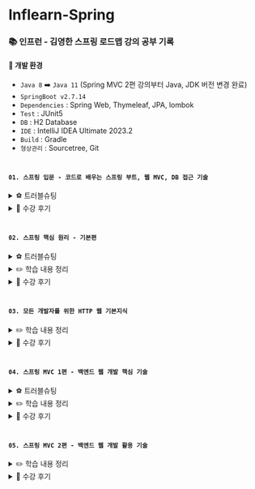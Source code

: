 # Inflearn-Spring
### 📚 인프런 - 김영한 스프링 로드맵 강의 공부 기록

#### 📌 개발 환경
* `Java 8` ➡️ `Java 11` (Spring MVC 2편 강의부터 Java, JDK 버전 변경 완료)
* `SpringBoot v2.7.14`
* `Dependencies` : Spring Web, Thymeleaf, JPA, lombok
* `Test` : JUnit5
* `DB` : H2 Database
* `IDE` : IntelliJ IDEA Ultimate 2023.2
* `Build` : Gradle
* `형상관리` : Sourcetree, Git

#

#### `01. 스프링 입문 - 코드로 배우는 스프링 부트, 웹 MVC, DB 접근 기술`

<details>
  
  <summary>⚽️ 트러블슈팅</summary>
  
  ##### `섹션 1) 프로젝트 환경 설정 : 빌드하고 실행하기`
  * **인텔리제이 IDE 내에서는 빌드가 정상적으로 진행되는데, 터미널에서 빌드가 되지 않는 문제 발생**
    
      <details>
        <summary>👉 에러 내용 확인</summary>
        <div markdown="1">    
      	
        JAVA_HOME is set to an invalid directory: /Library/Java/JavaVirtualMachines/jdk1.8.0_291.jdk/Contents/Home 
            
        Please set the JAVA HOME variable in your environment to match the 
        location of your Java installation.
    
      </details>

      * 💡 컴퓨터에 세팅되어있는 JDK 버전은 1.8.0.361 인데 왜 1.8.0.291로 되어있는걸까...
        
      <br>
      
      * 1️⃣ 첫 번째 시도 : 인텔리제이 Settings (구 preferences) > Build Tools > Gradle 에서, Gradle JVM 을 1.8 로 변경해주고,
        자바 컴파일 설정과 Project Structure 설정에서 모두 SDK가 자바 버전 1.8.0_361로 되어있는지, 자바 Language level 이 8로 되어있는지 확인해주었다. ➡️ 실패, 이 설정은 맞는 것 같은데, 근본적인 해결 방법이 아니었음.
            
      <br>
      
      * 2️⃣ 두 번째 시도 : 터미널에서 직접 JDK 경로를 수정해주었다. 1.8.0.291 -> 1.8.0.361 ➡️  실패, 경로가 안 맞긴 했다... 이것도 필요하긴 했는데 이렇게 해놓고도 콘솔 빌드 할라니까 동일한 에러가 나왔고, IDE에서는 빌드가 멀쩡하게 잘 되는 요상한 문제가 계속됨.
   
      <br>
      
      * 3️⃣ 세 번째 시도 : 인텔리제이 세팅 + 프로젝트 스트럭쳐 세팅 + JDK 경로 직접 변경 후, 1.8로 변경했던 Gradle JVM 의 경로를 수동 설졍해줌
        <img width="1030" alt="스크린샷 2023-07-29 오전 1 25 25" src="https://github.com/chujaeyeong/Inflearn-Spring/assets/123634960/cb282fe1-82ac-45a3-9e06-7bf374b1ed91">


        ➡️ 성공!
        * 경로 수동 설정 이전에 Gradle JVM을 JAVA_HOME 라고 설정 하고 터미널에서 직접 빌드 해봤는데, 잘 되긴 했음. (Gradle JVM 변경 기록: Project SDK 1.8 -> Java 1.8 -> Java Home -> add SDK 로 JVM 경로 수동설정한 Oracle OpenJDK 1.8)
        * 그러나 이렇게 바꾸니 IDE 밖에서는 jar 파일로 빌드가 잘 되는데, 멀쩡하게 잘 되던 IDE 내에서 빌드가 안 되기 시작함...(어떤 선택을 하고싶어짐)
        * 근데 그 순간! 친절한 인텔리제이가 너 JVM 다시 설정해봐 라고 하길래 음 ㅇㅋ 하고 수동설정 한 게 신의 한 수 였다... 이게되네... (이 시점에서 Gradle JVM 경로를 수동으로 설정한것임)
        * 아마 기존에 잡혀있던 Gradle JVM 경로였던 1.8 도 제대로 안 잡혀 있었던 것 같음.
          다음에 빌드 안 되면 자바 버전 + JDK 버전 터미널에서 확인 한 뒤에 인텔리제이에서 Gradle JVM 을 수동으로 경로를 잡아주는게 제일 정확할 것 같다.
        * 도움이 되었던 정보 : https://m.blog.naver.com/kaylee51/221722379602 / https://dev-emmababy.tistory.com/139
       
      <br>
      
      <br>

      <br>


  ##### `섹션 2) 회원 관리 예제 - 백엔드 개발 : 회원 리포지토리 테스트 케이스 작성`
  * **assertThat 쓰고싶은데 왜 자동완성이 안되냐고요!!!!**

      <details>
        <summary>👉 에러 내용 확인</summary>
        <img width="992" alt="스크린샷 2023-07-30 오전 1 46 19" src="https://github.com/chujaeyeong/Inflearn-Spring/assets/123634960/873511a2-c1e3-44d6-9f3d-918c040615f2">
        ➡️  Cannot resolve symbol assertThat 이러면서 에러메시지 등장... 대충 'assertThat' 이 뭔 말인지 모르겠삼 이라는 뜻
      </details>

      * 💡 Assertions.assertEquals(member, result); 이라고 쓰고 테스트 해도 되는데, 좀 더 직관적인 코드라서 assertThat을 쓰는 것 같다... 라는 나의 추측
      * 뭐 암튼 안되니까 추가해보자
      
      <br>
      
      * 1️⃣ 첫 번째 시도 : 클래스 윗단에 바로 import static org.assertj.core.api.Assertions.assertThat; 넣어주기 ➡️ 성공!
      * ‼️ 추가 : Settings -> File and Code Templete -> Code 탭에서 JUnit5 Test Class 클릭 후
        여기다가 기존에 있는 import 아래에 import static org.assertj.core.api.Assertions.*; 를 추가해주자
        <img width="1026" alt="스크린샷 2023-07-30 오전 12 45 21" src="https://github.com/chujaeyeong/Inflearn-Spring/assets/123634960/f8620f7a-4da7-4be6-83cc-b0d8617e56ba">

         ➡️  이렇게 추가해주면 바로 assertThat 을 사용할 수 있다고는 하는데, 나는 지금 테스트 코드를 작성 중에 추가한거라 바로바로 적용이 안된건지 그냥 지맘대로 적용 안 시켜주는지는 잘 모르겠다만
        귀찮다면 그냥 코드 상단에 static 하나 import 해주고 바로 사용하도록하자... 
    * 도움이 되었던 정보 : https://sinau.tistory.com/90 

           
      <br>

      <br>


  ##### `섹션 6) 스프링 DB 접근 기술 : 스프링 데이터 JPA`
  * **Autowired 불가, 하나만 선택해서 스프링 빈으로 등록하길 바란다~**
    
    <details>
      <summary>👉 에러 내용 확인</summary>
      <img width="1088" alt="스크린샷 2023-08-01 오전 2 42 59" src="https://github.com/chujaeyeong/Inflearn-Spring/assets/123634960/5e6ca76b-d99d-4caf-ba14-2b6554deb357">

      ➡️  memoryMemberRepository 와 springDataJpaRepository 가 둘 다 스프링 빈으로 등록되어있다... 하나만 등록할 수 있음! 이라는 뜻 
    </details>
  
      * 💡 SpringConfig.java 에서 memoryMemberRepository 주입한건 다 주석으로 막았는데 왜 등록되었다고 하는지 생각의 늪에 빠졌다
      
      <br>
      
      * 1️⃣ 첫 번째 시도 : MemoryMemberRepository.java 에 붙어있던 @Repository 어노테이션 제거 ➡️ 성공!
        * MemoryMemberRepository.java 코드는 H2 DB 연결하기 전에 사용하던 메모리 저장용 코드라서 스프링 빈으로 등록된 상태를 고쳐줘야했다
          (springDataJpaRepository 가 정상적으로 주입될 수 있도록)
        * 근데 SpringConfig에 MemoryMemberRepository 사용과 관련된 Bean은 다 주석으로 막아놨는데 왜 둥록되어있나 봤더니
          @Repository 어노테이션을 사용하면 SpringConfig에 Bean으로 수동 등록하지 않아도 스프링이 자동으로 스프링 빈으로 등록해버려서, @Autowired 시점에 스프링 입장에서는
          먼저 등록된 MemoryMemberRepository 말고는 등록을 받을 수가 없었던 것이다
        * 그래서 MemoryMemberRepository 에 붙어있는 @Repository 어노테이션까지 제거해야 스프링 빈을 다른걸로 등록할 수 있었다는것
        * 추가로, 이건 인텔리제이의 짜잘한 버그같은데, MemoryMemberRepository.java 코드를 수정해줬는데도 여전히 SpringConfig 코드의 @Autowired 관련 에러가 표시되길래
          뭐지? 하고 그냥 테스트 코드를 돌려봤는데 딱히 에러 없이 잘 동작했다... 인텔리제이를 종료했다가 키니까 SpringConfig 코드에 에러는 사라졌다 ㅎ... 어쨌던 햅삐엔딩!
        * 도움이 되었던 정보 : https://www.inflearn.com/questions/111653
          (로드맵상 다음 회차 강의인 "스프링 핵심 원리 - 기본편" 에서 중복된 스프링 빈이 있을 때 다양한 해결 방법을 알려주신다함... 넵!)


</details>


<details>
    
  <summary>📖 수강 후기</summary>

  <br>
  
  * 1️⃣ 위대하신 스프링부트님님님을 모십니다... 일단 스프링부트 프로젝트 생성부터 눈깔 튀어나오기시작, 프로젝트 안에 깃이그노어 파일까지 들어가있는거보고 경악을 금치 못했다
  (https://start.spring.io/ 사용) 물론 스프링에서도 어느정도 다 되지만 왜 스프링부트 스프링부트 하는지 약간 조금 이해가 되기 시작했다 
  * 2️⃣ 국비 수강하면서 배웠던거 복습해서 넘 좋았습니다 (그래... 나 완전히 까먹진 않았구나...) / AOP 기술은 이번에 배워서 나중가서도 유용하게 써먹을 수 있을 것 같다는 생각!
  * 3️⃣ 정처기 공부하면서 개발공부는 손을 놨었는데 머리 풀기 좋았당 굿, 역시 뭔가 투닥투닥 치면서 공부하는게 제일 재미있다 
  * 4️⃣ 객체지향 개념은 아직은 아 이거군 감으로는 다 아는데 뭔가 정확하게 (남한테 PT하듯 술술 설명하는 정도?) 아직도 잘 모르는 것 같아서 담번 강의 들으면서 Java의 정석도 같이 병행해서 공부하려고함
  * 5️⃣ 테스트코드 작성하는거 이번에 처음 해봤는데 이거 진짜 습관 잘 들여야 될 것 같음,,, 매번 실행해보고 어 이거 안되네 투닥투닥 고치고 그랬는데 테스트코드의 중요성을 알게됨 
  * 6️⃣ 완강 고생했다 재영아~ 시작이 반이다 👊
      
      
</details>

#

#### `02. 스프링 핵심 원리 - 기본편`

<details>
  
  <summary>⚽️ 트러블슈팅</summary>
  
  ##### `섹션 7) 의존관계 지동 주입 - 조회한 빈이 모두 필요할 때, List, Map`
  * **의존관계 자동 주입 (DI) 관련 에러 발생 (BeanNotOfRequiredTypeException)**

    <details>
      <summary>👉 에러 내용 확인</summary>
        <div markdown="1">    
  
          org.springframework.beans.factory.BeanNotOfRequiredTypeException: Bean named 'orderService' is expected to be of type 'hello.core.order.OrderServiceImpl' but was actually of type 'org.springframework.beans.factory.support.NullBean'
         
          at org.springframework.beans.factory.support.AbstractBeanFactory.adaptBeanInstance(AbstractBeanFactory.java:417)
  	      at org.springframework.beans.factory.support.AbstractBeanFactory.doGetBean(AbstractBeanFactory.java:398)
  	      at org.springframework.beans.factory.support.AbstractBeanFactory.getBean(AbstractBeanFactory.java:213)
  	      at org.springframework.context.support.AbstractApplicationContext.getBean(AbstractApplicationContext.java:1163)
  	      at hello.core.singleton.ConfigurationSingletonTest.configurationTest(ConfigurationSingletonTest.java:19)
    
    </details>

    * 강의를 잘 듣다가 이상한 곳에서 에러가 터짐 BeanNotOfRequiredTypeException 이라는 에러를 검색해보니 스프링부트가 예상하던 타입의 빈이 등록되지 않아서 터진 에러 (일단 난 처음 봄)
    * ➡️ 'orderService' 라는 이름의 빈이 예상되는 타입인 'hello.core.order.OrderServiceImpl' 으로 예상되었지만, 실제로는 'org.springframework.beans.factory.support.NullBean' 이라는 타입으로 등록되었다.
    * NullBean 이란걸 등록... 한 기억이 설마 설마 하면서 봤더니 AppConfig.java 에서 뭔가 주석으로 막았다는 기억이 스물스물 나기 시작함

      <details>
          <summary>👉 테스트를 위해 수정했던 AppConfig.java 의 orderService 빈 코드 </summary>
            
      ```java
      
        @Bean
        public OrderService orderService() {
            System.out.println("call AppConfig.orderService");
        //  return new OrderServiceImpl(memberRepository(), discountPolicy());
            return null;
        }
      
       ```
      
      </details>
      
    * 이런젠장! 당연히 return 에 null을 넣어놨으니까 이러지 궁시렁궁시렁거리면서 return null 을 다시 주석으로 막고, 위에 주석으로 막고 테스트했던 OrderServiceImpl 코드를 다시 원복시켜줬다
    * 사실 BeanNotOfRequiredTypeException 에러 말고 다른 테스트코드에서는 NullPointerException 에러가 터졌는데 (OrderServiceTest.java의 
 createOrder 테스트 부분) 이것도 OrderService 관련 코드라서, OrderService 의 의존성 주입만 똑바로 고쳐두면 해결될거라 예상함

      <details>
          <summary>👉 에러 해결을 위해 원복한 AppConfig.java 의 orderService 빈 코드 </summary>
            <div markdown="1">    
      
            @Bean
            public OrderService orderService() {
                System.out.println("call AppConfig.orderService");
                return new OrderServiceImpl(memberRepository(), discountPolicy());
                // return null;
            }
      
      </details>


    * ➡️ 성공! 
    * 이건 뭐 성공이라 할 것도 없고... 내가 빈에다가 리턴 제대로 원복 안 시켜둔 잘못이니... 에러 코드를 제대로 못 읽어서 사실 챗지피티한테 설명해달라 했다 ㅎ;;; 아래는 BeanNotOfRequiredTypeException 에러의 원인과, 이 에러가 터지면 의심해봐야 하는 경우의 수를 까먹지 않게 정리하려고 굳이굳이 트러블슈팅으로 남겨봅니다 

        - ##### ` BeanNotOfRequiredTypeException 에러의 발생 원인 `
          1) **빈 등록이 올바르게 되어있지 않은 경우** : 의존성 주입을 위해 @Autowired 또는 @Inject 등의 어노테이션을 사용하여 해당 타입의 빈을 주입받는 클래스가 있는데, 해당 빈이 스프링 컨테이너에 제대로 등록되어 있지 않은 경우에 발생할 수 있다.
          2) **빈 이름 충돌** : 스프링은 빈을 등록할 때, 기본적으로 빈의 이름을 해당 클래스의 이름(첫 글자는 소문자)으로 설정하는데, 만약 다른 곳에서 이미 같은 이름으로 빈을 등록했는데 타입이 다르다면 이러한 충돌로 인해 위와 같은 에러가 발생할 수 있다.
          3) **컴포넌트 스캔 설정 오류** : 스프링에서 @ComponentScan을 사용하여 컴포넌트를 스캔하는 설정이 올바르지 않거나 누락된 경우에도 위와 같은 에러가 발생할 수 있다.
          4) **테스트 환경 설정 오류** : 테스트 클래스에서 스프링 컨텍스트를 초기화하거나 관련된 설정을 정확하게 수행하지 않은 경우에도 이러한 문제가 발생할 수 있다.

        - ##### ` BeanNotOfRequiredTypeException 에러 해결 방법 `
          1) orderService라는 빈이 정확하게 어떻게 등록되어 있는지 확인해보자 (BeanNotOfRequiredTypeException 과 NullPointerException 에러가 터진 테스트코드는 둘 다 orderService 빈 관련 테스트코드였다)
          2) 해당 빈을 주입받는 클래스의 코드를 확인하여, 어떤 방식으로 의존성을 주입받고 있는지 확인하자
          3) 스프링 컴포넌트 스캔 설정 및 테스트 환경 설정을 확인하여 올바르게 설정되어 있는지 확인하자
          4) 다른 빈 등록과의 이름 충돌이 있는지 확인하자 


</details>

<details>
    
  <summary>✏️ 학습 내용 정리</summary>
  
  * ##### `스프링 핵심 원리와 객체 지향 설계` : 다형성 - 역할과 구현의 분리, SOLID 법칙 (OCP 원칙, DIP), DI 컨테이너
  * ##### `좋은 객체 지향 설계의 5가지 원칙(SOLID) 중 3가지 관점에 대해`
    * SPR 단일 책임 원칙 : 한 클래스는 하나의 책임만 가져야 함
    * DIP 의존관계 역전 원칙 : 추상화에 의존, 구체화에 의존하게되면 안 됨. 의존성 주입은 이 원칙을 따르는 방법 중 하나
    * OCP 원칙 : 소프트웨어 요소는 확장에는 열려 있으나, 변경에는 닫혀 있어야 한다
  * ##### `의존관계 주입, DI 컨테이너(IoC 컨테이너)`
    * 정적인 클래스 의존관계에서는 코드만 보고 의존관계를 쉽게 파악할 수 있지만, 실제 어떤 객체가 주입되어 실행되는지는 알 수 없다
    * 애플리케이션 실행 시점에서 외부에서 실제 구현 객체를 생성하고, 클라이언트에 전달해서 클라이언트와 서버의 실제 의존관계가 연결되는 것을 **의존관계 주입** 이라고 한다
    * <img width="500" alt="image" src="https://github.com/chujaeyeong/Inflearn-Spring/assets/123634960/43c34c11-c830-42cf-b465-3a2f929086e6">
    * 의존관계 주입을 사용하는 이유 : 클라이언트 코드를 변경하지 않고, 클라이언트가 호출하는 대상의 타입 인스턴스를 변경할 수 있다. (ex. 할인 정책이 바뀌면 맞는 할인 정책 인스턴스만 슥삭 바꿔주면 되는것) 의존관계 주입을 사용하면 정적인 클래스 의존관계를 변경하지 않고, 동적인 객체 인스턴스 의존관계를 쉽게 변경할 수 있다. 
    * 객체 생성과 관리, 그리고 의존관계를 연결해주는 역할을 담당하는 것을 DI 컨테이너 라고 한다 (= IoC 컨테이너, 어셈블러, 오브젝트 팩토리)

  * ##### `스프링 핵심 기능`
    * 스프링 컨테이너(ApplicationContext) , 스프링 빈 
      * 스프링 컨테이너를 만드는 방법의 종류 (xml, 어노테이션 기반의 자바 설정 클래스 -> 요즘은 xml 코드를 잘 안 봐서 어노테이션으로 하는게 보편적)
      * 자바 코드로 스프링 빈을 등록하면, 생성자를 호출하면서 의존관계 주입도 한 번에 처리된다.
      * 스프링 컨테이너에서 스프링 빈이 잘 등록 되었는지 확인하는 과정을 학습함.

    * 싱글톤
      * 스프링은 싱글톤 기반 프레임워크, 태생이 기업용 온라인 서비스 기술을 지원하기 위해 탄생해서, 여러 고객이 동시에 요청하는 상황을 생각해보면 싱글톤이 훨씬 효율적이고 메모리 낭비가 덜 하기 때문에 싱글톤 패턴을 사용해서 개발을 진행
      * 싱글톤 패턴의 정의 : 클래스의 인스턴스가 딱 1개만 생성되는 것을 보장하는 디자인 패턴, 그래서 객체 인스턴스를 2개 이상 생성하지 못하도록 막아야 한다. (public 생성자 말고 private 생성자를 사용해서 외부에서 임의로 new 키워드를 사용하지 못하도록 막는 것)
      * 근데, 싱글톤 패턴을 구현하다보면 DIP, OCP원칙을 위반할 가능성이 높기 때문에, 싱글톤 패턴의 문제점을 해결하기 위해 스프링 컨테이너를 활용하는 것이다. 스프링 컨테이너는 싱글톤 패턴을 굳이 적용하지 않아도, 객체 인스턴스를 스프링 컨테이너가 싱글톤으로 관리한다. 스프링 컨테이너가 싱글톤 컨테이너 역할을 하는데, 이렇게 싱글톤 객체를 생성하고 관리하는 기능을 싱글톤 레지스트리 라고 한다.
      * 스프링 컨테이너를 사용해서 DIP, OCP, 테스트, private 생성자로부터 자유롭게 싱글톤을 사용할 수 있다!
      * <img width="500" alt="image" src="https://github.com/chujaeyeong/Inflearn-Spring/assets/123634960/c6e38b96-b749-425a-89fa-cde4b8d17a1a">
      * 싱글톤 방식의 주의점 : 상태 유지(stateful) 설계 말고 무상태(stateless) 로 설계해야함. 특정 클라이언트에 의존적인 필드가 있으면 안 되고, 특정 클라이언트가 값을 변경할 수 있는 필드가 있으면 안된다. 가급적 읽기만 가능해야 하고, 필드 대신에 자바에서 공유되지 않는 지역변수, 파라미터, ThreadLocal 등을 사용해야함. (‼️ 스프링 빈의 필드에 공유 값을 설정하면 큰 장애가 발생할 수 있음)
      * @Bean 만 사용해도 스프링이 스프링 빈으로 등록해주지만, 싱글톤을 보장해주지 않기 때문에, 스프링 설정 정보는 항상 @Configuration 어노테이션을 사용하는 것이 보편적

    * 컴포넌트 스캔
      * 컴포넌트 스캔이란? : xml 이나 @Bean 을 사용해서 스프링 빈을 직접 등록하는거 말고, 설정 정보 없이도 자동으로 스프링 빈으로 등록하는 기능, 컴포넌트 스캔은 @Autowired 어노테이션을 통해 의존관계를 자동으로 주입하는 기능도 제공한다.
      * 이름도 자동으로 지정해서 등록하는데, 앞글자만 소문자로 하고 낙타표기방식 지켜서 스프링 빈으로 등록시킨다
      * 주의사항 : 자동 등록된 빈과 수동 등록된 빈이 충돌하면, 수동 등록된 빈이 우선권을 가진다. (수동 빈이 자동 빈을 오버라이딩 함, 원래 로그 한 줄 남고 따로 터지는 오류 없이 실행되지만, 이런게 꼬여서 나중에 애매한 버그로 난리나는 경우가 있어서 최근 스프링부트에서는 수동 빈과 자동 빈 충돌나면 오류가 발생되도록 기본 값을 바꾸었다)

    * 의존관계 자동 주입
      * 다양한 의존관계 주입 방법 : **생성자 주입**, 수정자 주입 (setter 주입), 필드 주입, 일반 메서드 주입
      * 보통 생성자 주입으로 의존관계 자동 주입을 한다. (@Autowired 어노테이션 활용 방법, ‼️ 생성자가 딱 하나 있으면 @Autowired 를 생략해도 의존관계가 자동으로 주입된다. 물론 스프링 빈에만 해당되는 사항)
      * 롬복 라이브러리가 제공하는 @RequiredArgsConstructor 을 활용하면, final이 붙은 필드를 모아서 생성자를 자동으로 만들어 준다. (코드를 안 적어도 실제 호출이 가능함)
      * 보통은 편리한 자동 기능을 기본으로 사용하지만, 기술 지원 객체는 수동 등록해서 코드만 보고 어떤 의존관계 주입인지 확인할 수 있도록 하는게 좋다. 다형성을 적극 활용하는 비즈니스 로직은 수동 등록을 고민해보자

    * 빈 생명주기 콜백
      * 객체의 초기화와 종료 작업이 필요한 이유 : 데이터베이스 커넥션 풀이나, 네트워크 소켓처럼 애플리케이션 시작 시점에 필요한 연결을 미리 해두고, 애플리케이션 종료 시점에 연결을 모두 종료하는 작업을 진행하려면 객체 초기화 & 종료 작업이 필요함. 스프링 빈의 생명주기 (라이프사이클) 을 알면 스프링이 제공하는 다양한 생명주기 콜백을 사용할 수 있다.
      * 스프링 빈의 이벤트 라이프사이클 : 스프링 컨테이너 생성 ➡️ 스프링 빈 생성 ➡️ 의존관계 주입 ➡️ 초기화 콜백 ➡️ 사용 ➡️ 소멸전 콜백 ➡️ 스프링 종료
      * 스프링이 지원하는 빈 생명주기 콜백 : 인터페이스(InitializingBean, DisposableBean) / 설정 정보에 초기화 메서드, 종료 메서드 지정 / @PostConstruct, @PreDestroy 애노테이션 지원 (최신 스프링에서 가장 권장하는 방법, but 외부 라이브러리에는 적용하지 못함, 외부 라이브러리 초기화 및 종료가 필요하면 @Bean의 initMethod, destoryMethod를 사용하는걸 권장함)

    * 빈 스코프
      * 빈 스코프란? : 스프링 빈은 기본적으로 싱글톤 스코프로 생성되는데, 이거 덕분에 우리는 스프링 빈이 스프링 컨테이너의 시작과 함께 생성되어서 스프링 컨테이너가 종료될 때까지 유지되는 것이다. 스코프는 번역 그대로 "빈이 존재할 수 있는 범위" 를 뜻한다.
      * 스프링이 지원하는 다양한 스코프 : 싱글톤, 프로토타입, 웹 관련 스코프 (request, session, application)
      * 프로토타입 빈의 특징 : 스프링 컨테이너는 프로토타입 빈을 생성, 의존관계 주입, 초기화 까지만 관리하고, 이후 과정은 관리하지 않는다. 그래서 프로토타팁 빈은 @PreDestory 같은 종료 메서드를 호출하지 않는다.
      * 대부분 싱글톤 빈으로 문제 해결을 할 수 있어서, 프로토타입 빈을 직접 사용하는 일은 매우 드물다
      * 웹 스코프 : 웹 스코프는 웹 환경에서만 동작하고, 프로토타입과는 다르게 스프링이 해당 스코프의 종료 시점까지 관리한다. 따라서 종료 메서드가 호출된다
      * <img width="500" alt="image" src="https://github.com/chujaeyeong/Inflearn-Spring/assets/123634960/b8bcfbe0-dfa5-4ff8-ab85-64d7c5d52cea">
      
      * Provider (ObjectProvider) 를 활용하면 ObjectProvider.getObject() 를 호출하는 시점까지 request scope 빈의 생성을 지연시킬 수 있다. Controller와 Service 에서 각각 ObjectProvider.getObject() 을 호출해도 같은 HTTP 요청이면 같은 스프링 빈이 반환됨.
      * 프록시 방식을 사용하면, Provider 방식을 활용하는 것 보다 코드를 더 간결하게 구성할 수 있다.
      * <img width="500" alt="image" src="https://github.com/chujaeyeong/Inflearn-Spring/assets/123634960/2c7a4adf-b50c-4305-90e9-f48bd6aea125">
      * CGLIB라는 라이브러리로 내 클래스를 상속 받은 가짜 프록시 객체를 만들어서 주입한다. 가짜 프록시 객체는 요청이 오면, 그때 내부에서 진짜 빈을 요청하는 위임 로직이 들어있다. 가짜 프록시 객체는 원본 클래스를 상속 받아서 만들어졌기 때문에, 이 객체를 사용하는 클라이언트 입장에서는 사실 원본인지 아닌지도 모르게 동일하게 사용할 수 있다. (다형성)
      * 프록시의 장점 : 프록시 객체 적분에 클라이언트는 마치 싱글톤 빈을 사용하듯이 편리하게 request scope를 사용할 수 있다. 진짜 객체 조회를 꼭 필요한 시점까지 지연처리하는것이 가능하다. 또한, 꼭 웹 스코프가 아니어도 프록시는 사용할 수 있다.
      * 프록시 사용의 주의점 : 프록시는 마치 싱글톤을 사용하는 것 같지만, 다르게 동작하기 때문에 결국 사용에 주의가 필요함. 무분별한 프록시 스코프 사용은 유지보수에 어려움을 줄 수 있다. 


</details>

<details>
    
  <summary>📖 수강 후기</summary>
  
  * 객체 지향 설계를 기본으로, 스프링의 원리와 스프링이 제공하는 핵심 기능을 학습할 수 있었다.
  * 싱글톤 컨테이너나 의존성 주입같이 어렴풋이 알고 있던 핵심 원리는 완전하게 익혔고, 빈 생명주기나 콜백, 스코프에 대해서는 이번에 처음 배웠는데, 이런 실무에서 자주 사용하는 기능까지 깊이 있는 학습하여 스프링의 전체 이해도를 높일 수 있었다. 😎 
      
      
</details>

#

#### `03. 모든 개발자를 위한 HTTP 웹 기본지식`

<details>
  
  <summary>✏️ 학습 내용 정리</summary>

  * ##### `1) 인터넷 네트워크`
    * 클라이언트와 서버는 각 IP 주소를 가진다. IP는 인터넷 프로토콜 역할을 함. (지정한 IP 주소에 패킷 이라는 통신 단위로 데이터 전달)
    * 클라이언트는 서버에세 전송하고자 하는 데이터를 출발지 IP, 목적지 IP 등의 정보로 구성된 IP 패킷으로 한 번 감싸서 서버로 전달하는 형식
    * IP 프로토콜의 한계 : 비연결성, 비신뢰성, 프로그램 구분
    
    <br>
    
    * TCP, UDP는 인터넷 프로토콜 스택의 4계층에서 전송계층 을 담당
    * <img width="500" alt="image" src="https://github.com/chujaeyeong/Inflearn-Spring/assets/123634960/11b5ab02-2f82-48bb-bf14-ee71d5fdd623">
    * 서버에 전송하고자 하는 데이터와 IP 패킷 사이에 TCP 세그먼트를 추가해서 전달 (출발지 PORT, 목적지 PORT, 전송 제어, 순서, 검증 정보 등)
    * TCP(전송 제어 프로토콜, Transmission Control Protocol) 특징 : 연결 지향 (TCP 3 way handshake, 가상연결), 데이터 전달 보증, 순서 보장, 신뢰할 수 있는 프로토콜 ➡️ 현재는 대부분 TCP를 사용
    * UDP(사용자 데이터그램 프로토콜, User Datagram Protocol) 특징 : 하얀 도화지에 비유(기능이 거의 없다는 뜻), 연결 지향 X, 데이터 전달 보증 X, 순서 보장 X, 데이터 전달 및 순서가 보장되지 않지만, 단순하고 빠름 ➡️ IP와 거의 같고, PORT, 체크섬 정도만 추가, 애플리케이션에서 추가 작업이 필요함.
    
    <br>
    
    * PORT의 종류 (0 ~ 65535 : 할당 가능 / 0 ~ 1023 : 잘 알려진 포트, 사용하지 않는 것이 좋음)
      * FTP : 20, 21
      * TELNET : 23
      * HTTP : 80
      * HTTPS : 443
    
    <br>
    
    * DNS (도메인 네임 시스템, Domain Name System) : 도메인 명을 IP 주소로 변환한 전화번호부 같은 역할
  
  <br>
  
  * ##### `2) URI와 웹 브라우저 요청 흐름`
    * <img width="500" alt="image" src="https://github.com/chujaeyeong/Inflearn-Spring/assets/123634960/ac17136f-f5e0-4304-95d6-00096fb49910">
    * <img width="500" alt="image" src="https://github.com/chujaeyeong/Inflearn-Spring/assets/123634960/6415b7fc-1620-4406-8ca2-d504126f7d22">
    * URI와 URL은 같은 의미라고 보면 되고, URN은 리소스에 이름을 부여한 것 (위치는 변할 수 있지만, 이름은 변하지 않는다)
    * URL의 전체 문법 구성 : scheme://[userinfo@]host[:port][/path][?query][#fragment]
    
    <br>

    * 웹 브라우저 요청 흐름 - HTTP 메시지 전송
    * <img width="500" alt="image" src="https://github.com/chujaeyeong/Inflearn-Spring/assets/123634960/162554b4-d99a-4d9e-aa9c-7d7cc9361833">
    * 서버에 HTTP 메시지가 도착하면, 서버는 HTTP 응답 메시지를 다시 클라이언트한테 보내준다

  <br>

  * ##### `3) HTTP`
    * HTTP 메시지에 모든 것을 담아서 전송 : HTML, TEXT / image, 음성, 영상, 파일 / JSON, XML (API)
    * HTTP 메시지에는 거의 모든 형태의 데이터 전송 가능, 서버간에 데이터를 주고 받을 때도 대부분 HTTP를 사용
    * HTTP/1.1 버전이 가장 많이 사용됨, HTTP/1.1, HTTP/2 까지 TCP, HTTTP/3는 UDP
    * HTTP의 특징
      * 클라이언트 서버 구조 : Reauest Response 구조, 클라이언트는 서버에 요청을 보내고, 서버의 응답을 대기함. 서버가 요청에 대한 결과를 만들어서 클라이언트에게 응답
      * 무상태 프로토콜 (Stateless) : 서버가 클라이언트 상태를 보존하지 않는다. (장점 : 응답 서버(ex 점원)을 쉽게 바꿀 수 있어서 서버 확장성이 높고 (수평확장, 스케일아웃), 무한한 서버 증설이 가능 / 단점 : 클라이언트가 추가 데이터를 전송해야됨) <-> 상태 유지 (Stateful) : 중간에 서버가 바뀌면 상태 정보가 서버간 공유가 안되기 때문에 정보를 미리 저장해야된다. 일반적으로 브라우저 쿠키와 서버 세션 등을 사용해서 상태 유지, 상태 유지는 최소한만 사용하는것이 좋다. 
      * 비연결성(connectionless) : HTTP는 기본이 연결을 유지하지 않는 모델. 비연결성으로 서버 자원을 매우 효율적으로 사용할 수 있음. but TCP/IP 연결을 새로 맺어야하고, 그래서 3 way handshake 시간이 추가되며, 웹 브라우저로 사이트를 요청하면 HTML, 자바스크립트, css, 추가 이미지 등 수많은 자원이 함께 다운로드되는데, 이런 한계는 HTTP 지속 연결(Persistent Connections)로 문제 해결, HTTP/2와 HTTP/3에서 더 많은 최적화가 진행됨
      * HTTP 메시지
        * HTTP 메시지의 구성
        * <img width="500" alt="image" src="https://github.com/chujaeyeong/Inflearn-Spring/assets/123634960/987bb943-1e58-4d24-9b9a-42c456ec4f3f">
      * 단순함, 확장 가능

	<br>
	
  * ##### `4) HTTP 메서드의 종류` 
    * GET : 리소스 조회, 서버에 전달하고 싶은 데이터는 query(쿼리 파라미터, 쿼리 스프링)을 통해서 전달, ‼️ 메시지 바디를 사용해서 데이터를 전달할 수 있지만, 지원하지 않는 곳이 많아서 권장하지 않음. 
		* POST : 요청 데이터를 처리, 메시지 바디를 통해 서버로 요청 데이터를 전달함. 서버는 요청 데이터를 처리하고, 메시지 바디를 통해 들어온 데이터를 처리하는 모든 기능을 수행. 주로 전달된 데이터로 신규 리소스 등록, 프로세스 처리에 사용 ➡️ 다른 메서드로 처리하기 애매한 경우 (ex. JSON으로 조회 데이터를 넘겨야 하는데, GET 메서드를 사용하기 어려운 경우) POST 메서드를 사용하면 된다. 
		* PUT : 리소스를 대체, 해당 리소스가 없으면 생성 (덮어쓰기 라고 생각하면 편함) ‼️ 클라이언트가 리소스를 식별함. 클라이언트가 리소스 위치를 알고 URI를 지정하는 것이 POST 메서드와의 차이점. 
		* PATCH : 리소스 부분 변경, PUT은 이전 리소스를 아예 삭제하고 갱신한다면, PATCH는 데이터가 변경된 일부분만 갱신함. 
		* DELETE : 리소스 삭제
		* <img width="500" alt="image" src="https://github.com/chujaeyeong/Inflearn-Spring/assets/123634960/1b842a80-569e-42d7-9fa1-78110a8a562d">

	<br>

  * ##### `5) HTTP 메서드의 활용`
    * HTML Form 전송은 GET, POST 메서드만 지원해서 PUT, PATCH, DELETE 메서드의 기능이 필요하다면 GET과 POST를 적절하게 활용하는 것이 필요
		* Content-Type : multipart/form-data, 파일 업로드 같은 바이너리 데이터 전송 시 사용, 다른 종류의 여러 파일과 폼의 내용 함께 전송이 가능함
		* HTTP API 설계 예시
			* HTTP API 컬렉션 : POST 기반 등록 ex) 회원 관리 API 제공, 서버가 리소스 URI 결정
			* HTTP API 스토어 : PUT 기반 등록 ex) 정적 컨텐츠 관리, 원격 파일 관리, 클라이언트가 리소스 URI 결정
			* HTTP FORM 사용 : 웹페이지 회원 관리, 순수 HTML + HTML Form 사용 (GET, POST만 지원)
		
	<br>
 
  * ##### `6) HTTP 상태코드`
    * 상태코드 란? : 클라이언트가 보낸 요청의 처리 상태를 응답에서 알려주는 기능
		* 1xx (Informational) : 요청이 수신되어 처리 중 (거의 사용하지 않음)
		* 2xx (Successful) : 요청 정상 처리
			* 200 OK : 요청 성공
			* 201 Created : 요청이 성공해서 새로운 리소스가 생성됨
			* 202 Accepted : 요청이 접수되었으나 처리가 완료되지 않았음
			* 204 No Content : 서버가 요청을 성공적으로 수행했지만, 응답 페이로드 본문에 보낼 데이터가 없음. 
		* 3xx (Redirection) : 요청을 완료하려면 추가 행동이 필요 (3xx 응답 결과에 Location 헤더가 있으면, Location 위치로 자동 이동 ➡️ 리다이렉트)
			* **영구 리다이렉션** 301 Moved Permanently : 리다이렉트시 요청 메서드가 GET 으로 변하고, 본문이 제거될 수 있음 (MAY)
			* **영구 리다이렉션** 308 Permanent Redirect : 301과 기능은 같은데, 리다이렉트시 요청 메서드와 본문 유지 (처음 POST를 보내면, 리다이렉트도 POST 유지)
			* **일시적인 리다이렉션** 302 Found : 리다이렉트시 요청 메서드가 GET으로 변하고, 본문이 제거될 수 있음 (MAY)
			* **일시적인 리다이렉션** 307 Temporary Redirect : 302와 기능은 같은데, 리다이렉트시 요청 메서드와 본문 유지 (요청 메서드를 변경하면 안된다, MUST NOT)
			* 303 See Other : 302와 기능은 같은데, 리다이렉트시 요청 메서드가 GET으로 변경됨
			* 304 Not Modified : 캐시를 목적으로 사용, 304 응답은 응답에 메시지 바디를 포함하면 안된다 (로컬 캐시를 사용해야 하므로), 조건부 GET, HEAD 요청시 사용함. 
			* ➡️ 307, 303 사용을 권장하지만 현실적으로 이미 많은 애플리케이션 라이브러리들이 302를 기본값으로 사용함
			* ➡️ 자동 리다이렉션시 GET으로 변해도 되면 그냥 302를 사용해도 큰 문제는 없음 
		* 4xx (Client Error) : 클라이언트 오류, 잘못된 문법 등으로 서버가 요청을 수행할 수 없음 (오류의 원인이 클라이언트에 있다)
			* 400 Bad Request : 클라이언트가 잘못된 요청을 해서 서버가 요청을 처리할 수 없음, 요청 구문, 메시지 등등 오류, 클라이언트는 요청 내용을 다시 검토하고, 보내야함
			* 401 Unauthorized : 클라이언트가 해당 리소스에 대한 인증이 필요함, 401 오류 발생 시 응답에 WWW-Authenticate 헤더와 함께 인증 방법을 설명해야함
			* 403 Forbidden : 서버가 요청을 이해했지만 승인을 거부함, 주로 인증 자격 증명은 있지만, 접근 권한이 불충분한 경우에 발생
			* 404 Not Found : 요청 리소스가 서버에 없어서 찾을 수 없음, 또는 클라이언트가 권한이 부족한 리소스에 접근할 때 해당 리소스를 숨기고 싶을 때
		* 5xx (Server Error) : 서버 오류, 서버가 정상 요청을 처리하지 못함, 서버에 문제가 있기 때문에 재시도 하면 성공할 수도 있음
			* 500 Internal Server Error : 서버 문제로 오류 발생, 애매하면 500 오류
			* 503 Service Unavailable : 서버가 일시적인 과부화 또는 예정된 작업으로 잠시 요청을 처리할 수 없음. Retry-After 헤더 필드로 얼마 뒤에 복구되는지 보낼 수도 있음
     
	<br>
 
  * ##### `7) HTTP 헤더 1`
    * HTTP 헤더 란? : HTTP 전송에 필요한 모든 부가정보를 담고 있음 (ex. 메시지 바디의 내용, 메시지 바디의 크기, 압축, 인증, 요청 클라이언트, 서버 정보, 캐시 관리 정보 등등 ...)
    * HTTP 표준 헤더는 너무 많아서 쓰기 전 서치 필요, 필요시 임의의 헤더 추가 가능
    * ‼️ HTTP 표준이 1999년 RFC2616 에서 2014년 RFC723x 로 변경되서 쓰기 전에 표준이 RFC723x 맞는지 확인 필수
    * RFC723x 의 변화
    	* 엔티티(Entity) ➡️ 표현(Representation = representation Metadata + Representation Data)

    * HTTP message body의 구성
    	* <img width="500" alt="image" src="https://github.com/chujaeyeong/Inflearn-Spring/assets/123634960/b59cedb1-7f0e-4362-afa5-a3bcad131780">

    	* Content-Type : 표현 데이터의 형식, 미디어 타입, 문자 인코딩 등의 정보로 구성
     	* Content-Encoding : 표현 데이터의 압축 방식, 표현 데이터를 압축하기 위해 사용함, 데이터를 전달하는 곳에서 압축 후 인코딩 헤더 추가, 데이터를 읽는 쪽에서 인코딩 헤더의 정보로 압축 해제
      * Content-Language : 표현 데이터의 자연 언어, 표현 데이터의 자연 언어를 표현함
      * Content-Length : 표현 데이터의 길이, 바이트 단위, Transfer-Encoding(전송 코딩)을 사용하면 Content-Length를 사용하면 안 됨
      * 표현 헤더는 전송, 응답 둘 다 사용
      
    * 협상 (콘텐츠 네고시에이션) : 클라이언트가 선호하는 표현 요청
    	* Accept : 클라이언트가 선호하는 미디어 타입 전달
     	* Accept-Charset : 클라이언트가 선호하는 문자 인코딩
      * Accept-Encoding : 클라이언트가 선호하는 압축 인코딩
      * Accept-Language : 클라이언트가 선호하는 자연 언어
      * 협상 헤더는 요청시에만 사용
      * 협상 우선순위 : 0~1 중에서 클 수록 높은 우선순위 / 구체적인 것을 우선 / 구체적인 것을 기준으로 미디어 타입을 맞춤
      
    * HTTP 헤더의 전송 방식 : Transfer-Encoding / Range, Content-Range, 단순 전송, 압축 전송, 분할 전송, 범위 전송
    	* HTTP 헤더의 일반 정보
     	* From : 유저 에이전트의 이메일 정보, 일반적으로는 잘 사용하지 않고 검색 엔진 같은 곳에서 주로 사용하며, 요청에서 사용함
      * Referer : 이전 웹 페이지 주소, A -> B로 이동하는 경우 B를 요청할 때 Referer: A 를 포함해서 요청, Referer를 사용해서 유입 경로 분석 가능, 요청에서 사용함
      * User-Agent : 유저 에이전트 애플리케이션 정보, 어떤 종류의 브라우저에서 장애가 발생하는지 파악 가능, 요청에서 사용함
      * Server : 요청을 처리하는 오리진 서버의 소프트웨어 정보, 응답에서 사용함
      * Date : 메시지가 발생한 날짜와 시간, 응답에서 사용함

    * HTTP 헤더의 특별한 정보
    	* Host : 요청한 호스트 정보(도메인), 요청에서 사용함 (필수), 하나의 서버가 여러 도메인을 처리해야 할 때나 하나의 IP 주소에 여러 도메인이 적용되어 있을 때 사용
     	* Location : 페이지 리다이렉션, 웹 브라우저는 3xx 응답의 결과에 Location 헤더가 있으면, Location 위치로 자동 이동 (리다이렉트)
      * Allow : 허용 가능한 HTTP 메서드, 405 (Method Not Allowed) 에서 응답에 포함해야함, GET, HEAD, PUT
      * Retry-After : 유저 에이전트가 다음 요청을 하기까지 기다려야 하는 시간, 503 (Service Unavailable) 에서 서비스가 언제까지 불능인지 알려줄 수 있음
      
    * 인증
    	* Authorization : 클라이언트 인증 정보를 서버에 전달
     	* WWW-Authenticate : 리소스 접근시 필요한 인증 방법 정의, 401 Unauthorized 응답과 함께 사용
      
    * 쿠키
    	* Set-Cookie : 서버에서 클라이언트로 쿠키 전달(응답)
     	* Cookie : 클라이언트가 서버에서 받은 쿠키를 저장하고, HTTP 요청시 서버로 전달
      * 쿠키 사용처 : 사용자 로그인 세션 관리, 광고 정보성 트레킹 (요즘 많이 사용)
      * 쿠키 정보는 항상 서버에 전송됨, 쿠키 저장으로 네트워크 트래픽 추가 유발, 최소한의 정보만 사용 (세션 ID, 인증 토큰), 서버에 전송하지 않고, 웹 브라우저 내부에 데이터를 저장하고 싶으면 웹 스토리지 참고
      * ‼️ 보안에 민감한 데이터는 저장하면 안 됨 (주민번호, 신용카드 번호 등등)
      * 쿠키는 생명 주기를 가진다 (만료일이나 초 단위로 지정), 세션 쿠키 (만료 날짜를 생략하면 브라우저 종료시까지만 유지) or 영속 쿠키 (만료 날짜를 입력하면 해당 날짜까지 유지)
      * 쿠키의 명시 : 명시한 문서 기준 도메인 + 서브 도메인 포함
      * 쿠키의 생략 : 현재 문서 기준 도메인만 적용
      * 쿠키의 경로 : path=/home 이면 이 경로를 포함한 하위 경로 페이지만 쿠키 접근, 일반적으로 path=/ 루트로 지정함
      * 쿠키의 보안
      	* Secure : 원래 쿠키는 http, https 를 구분하지 않고 전송, 그런데 Secure를 적용하면 https인 경우에만 전송함
       	* HttpOnly : XSS 공격 방지를 위해 자바스크립트에서는 접근 불가 (document.cookie), HTTP 전송에만 사용
        * SameSite : XSRF 공격 방지를 위해 요청 도메인과 쿠키에 설정된 도메인이 같은 경우만 쿠키 전송
      
	<br>
 
  * ##### `8) HTTP 헤더 2 - 캐시와 조건부 요청`
    * 캐시가 없을 때
    	* 데이터가 변경되지 않아도 계속 네트워크를 통해서 데이터를 다운로드 받아야 함.
     	* 인터넷 네트워크는 매우 느리고 비싸기 때문에 비효율적, 브라우저 로딩 속도가 느림 ➡️ 느린 사용자 경험	

    * 캐시 적용
    	* 캐시를 적용해서 캐시 가능 시간동안 네트워크를 사용하지 않아도 됨.
     	* 비싼 네트워크 사용량을 줄일 수 있어 효율적, 브라우저 로딩 속도가 빨라짐 ➡️ 빠른 사용자 경험	

    * 캐시 시간 초과
    	* 캐시 유효 시간이 초과되면, 서버를 통해 데이터를 다시 조회하고, 캐시를 갱신함
       	* 이때, 다시 네트워크 다운로드가 발생한다.
       	* 캐시의 시간이 초과되면 서버에서 기존 데이터를 변경 or 서버에서 기존 데이터를 변경하지 않음 이렇게 2가지 상황이 발생
       	* 캐시 유효 시간이 초과해도, 서버의 데이터가 생힌되지 않으면 304 Not Modified + 헤더 메타 정보만 응답 (바디X)
       	* 클라이언트는 서버가 보낸 응답 헤더 정보로 캐시의 메타정보를 갱신하고, 클라이언트는 캐시에 저장되어 있는 데이터를 재활용함.
       	* ➡️ 결과적으로 네트워크 다운로드가 발생하지만, 용량이 적은 헤더 정보만 다운로드 하기 때문에 매우 실용적인 해결책

    * 검증 헤더와 조건부 요청
    	* 검증 헤더 란? : 캐시 데이터와 서버 데이터가 같은지 검증하는 데이터, Last-Modified, ETag
     	* 조건부 요청 헤더
      	* 검증 헤더로 조건에 따른 분기
      	* If-Modified-Since : Last-Modified 사용 / 단점 : 1초 미만 단위로 캐시 조정이 불가능, 날짜 기반의 로직을 사용, 데이터를 수정해서 날짜가 다르지만,
					같은 데이터를 수정해서 데이터 결과가 똑같은 경우 또는 서버에서 별도의 캐시 로직을 관리하고 싶은 경우에는 사용이 곤란
      	* If-None-Match : ETag 사용 (캐시용 데이터에 임의의 고유한 버전 이름을 달아두고, 데이터가 변경되면 이 이름을 바꾸어서 변경함 (Hash를 다시 생성),
					단순하게 ETag만 보내서 같으면 유지, 다르면 다시 받기) ➡️ 캐시 제어 로직을 서버에서 완전히 관리, 클라이언트는 단순이 이 값을 서버에 제공함 (클라이언트는 캐시 메커니즘을 모름)
      	* 조건이 만족하면 200 OK
      	* 조건이 만족하지 않으면 304 Not Modified

    * 캐시 제어 헤더
    	* Cache-Control : 캐시 제어하는 지시어
       	* max-age : 캐시 유효 시간, 초 단위
       	* no-cache : 데이터는 캐시해도 되지만, 항상 원(origin) 서버에 검증하고 사용
       	* no-store : 데이터에 민감한 정보가 있으므로 저장하면 안됨 (메모리에서 사용하고 최대한 빨리 삭제)
       	* public : 응답이 public 캐시에 저장되어도 됨
       	* private : 응답이 해당 사용자만을 위한 것임, private 캐시에 저장해야 함 (기본값)
       	* s-maxage : 프록시 캐시에만 적용되는 max-age
       	* Age: 60 (HTTP 헤더) : 오리진 서버에서 응답 후 프록시 캐시 내에 머문 시간(초)
    	* Pragma : 캐시 제어(하위 호환), no-cache, HTTP 1.0 하위 호환
    	* Expires : 캐시 만료일 지정(하위 호환), 캐시 만료일을 정확한 날짜로 지정, HTTP 1.0 부터 사용 but 지금은 더 유연한 Cache-Control: max-age 권장 (Cache-Control: max-age와 함께 사용하면 Expires는 무시)	

    * 캐시 무효화
    	* 확실한 캐시 무효화 응답 ➡️ **Cache-Control**: no-cache, no-store, must-revalidate, Pragma: no-cache
     	* no-cache vs must-revalidate <br>
        <img width="600" alt="image" src="https://github.com/chujaeyeong/Inflearn-Spring/assets/123634960/ef0b9cec-f8a0-4c36-b797-02152d224157"> <br>
				<img width="600" alt="image" src="https://github.com/chujaeyeong/Inflearn-Spring/assets/123634960/f0453be7-5223-46d8-9bd8-0b6f499d7aef"> <br>
				<img width="600" alt="image" src="https://github.com/chujaeyeong/Inflearn-Spring/assets/123634960/cb769407-1247-4b11-8b29-bfdd842f4d8c">


</details> 

<details>
    
  <summary>📖 수강 후기</summary>
  
  * 이전에 프로젝트를 진행하면서 어렴풋이 알고 있었던 HTTP 상태 코드의 의미를 포함해서 HTTP에 대한 전반적인 개념과 활용 방안에 대해 공부할 수 있었다.
  * 특히 어떤 정보를 담아야하고 네트워크 콘솔창에서 어떤 메시지를 읽어야 문제를 해결할 수 있는지 알게 되었다.  
      
</details>

#

#### `04. 스프링 MVC 1편 - 백엔드 웹 개발 핵심 기술`

<details>
  
  <summary>⚽️ 트러블슈팅</summary>
  
  ##### `섹션 2) 서블릿`
  * **Java 8 환경에서 asIterator() 메서드를 사용할 수 없을 때 대안책**
    * 먼저, **asIterator()** 메서드의 쓰임새
      * Enumeration 객체를 Java 8의 스트림(Stream) API와 함께 사용할 수 있도록 변환해주는 도우미 메서드
      * Java 8 이전에는 Enumeration을 이용하여 컬렉션 요소를 순회하는 것이 일반적이었다. 그러나 Java 8부터는 스트림(Stream) API가 도입되었는데, 스트림을 사용하면 컬렉션 데이터를 보다 편리하게 처리할 수 있게됨.
      * asIterator() 메서드는 Java 9부터 추가된 메서드. Enumeration을 스트림으로 변환하기 위한 목적으로 도입되었으며, 스트림을 사용하면 데이터를 처리하는데 있어서 병렬 처리 등의 장점을 활용할 수 있고, 간결하고 가독성 있는 코드를 작성할 수도 있다

    * Java 8 환경에서는 asIterator() 메서드를 사용할 수가 없다. (메서드 조회 자체가 안 됨) 그럼 어떻게 해야되는가... 코드가 살짝 길어지지만 asIterator() 메서드가 추가되기 전부터 쓰인 방식인 Enumeration 을 사용해서 코드를 작성하면 된다
    
    ```java   
      	
      private void printHeaders(HttpServletRequest request) {
        System.out.println("--- Headers - start ---");

        // Java 8 환경에서도 사용할 수 있는 Enumeration 메서드를 활용한 헤더 정보 출력 코드 
        Enumeration<String> headerNames = request.getHeaderNames();
        while (headerNames.hasMoreElements()) {
            String headerName = headerNames.nextElement();
            System.out.println(headerName + ": " + request.getHeader(headerName));
        }

        // Java 9 이후 환경에서 사용할 수 있는 asIterator() 메서드를 활용한 헤더 정보 출력 코드 
        // request.getHeaderNames().asIterator()
        //         .forEachRemaining(headerName -> System.out.println(headerName + ": " + request.getHeader(headerName)));
    
        System.out.println("--- Headers - end ---");
        System.out.println();
      }

    ```

    * 두 코드의 출력 형식은 완전히 똑같다. 그치만 asIterator() 메서드를 활용한 코드가 훨씬 직관적이고 간결한 것을 볼 수 있다
    * ➡️ JPA 강의 들을때부턴 진짜 물러설 수 없을 것이기 때문에... 자바 버전 업그레이드를 진짜 미루지 않고 진행해야 할 것 같다 ㅎ...

</details> 

<details>

  <summary>✏️ 학습 내용 정리</summary>

  ##### `섹션 1) 웹 애플리케이션의 이해`
  * 웹 서버와 웹 애플리케이션의 정의와 차이
    * 웹 서버 : HTTP 기반으로 동작하고, 정적 리소스를 제공한다. (정적 파일, HTML, CSS, JS, 이미지, 영상) ex. NGINX, APACHE
    * <img width="500" alt="image" src="https://github.com/chujaeyeong/Inflearn-Spring/assets/123634960/8fd7b268-5719-429d-a12c-4fb25090f187">
    * 웹 애플리케이션 서버(Web Application Server, WAS) : HTTP 기반으로 동작하는건 웹 서버와 같으나 다양한 서버 내 알고리즘, 비즈니스 로직, DB 조회 등 클라이언트 요청에 따라 동적인 컨텐츠를 제공하는 서버, 프로그램 을 말한다
    * <img width="500" alt="image" src="https://github.com/chujaeyeong/Inflearn-Spring/assets/123634960/33e1dba5-b7fd-4f15-86aa-ef105c203caf">
    * 웹 애플리케이션 서버도 정적 리소스 제공함 + 동적 컨텐트 제공을 포함한다
    * 그럼 WAS 만 쓰면 되지 웹 서버는 왜 쓰는가? : 정적인 콘텐츠는 웹 서버로 빠르게 처리하고, DB나 중요한 로직 수행은 WAS 로 분산시켜 서버 부하를 줄이는 용도로 사용한다
    * 정적 리소스가 많으면 웹 서버를 증설시키고, 애플리케이션 리소스가 많이 사용되면 WAS 를 증설하는 방향으로 효율적인 서버 관리를 진행하면 된다
    * 정적 리소스만 제공하는 웹 서버는 잘 안 죽으나, 애플리케이션 로직이 동작하는 WAS는 잘 죽기 때문에 WAS나 DB 서버에서 문제가 발생하면 웹 서버에서 오류 화면을 제공이 가능하다
  
  <br>
  
  * 서블릿 (Servlet) 의 이해
    * 서블릿(Servlet) : 동적 웹 페이지를 만들 때 사용되는 자바 기반의 웹 애플리케이션 프로그래밍 기술이다. 
    * 서블릿은 웹 요청과 응답의 흐름을 개발자가 메서드 호출만으로 체계적으로 다룰 수 있게 해준다 
    * HTTP 요청 정보를 편리하게 사용할 수 있는 HttpServletRequest / HTTP 응답 정보를 편리하게 제공할 수 있는 HttpServletResponse
    * <img width="500" alt="image" src="https://github.com/chujaeyeong/Inflearn-Spring/assets/123634960/cfde6c43-521b-4c34-ae45-c6a072910e09">
    
      * 1. WAS는 Request (HttpServletRequest), Response (HttpServletResponse) 객체를 새로 만들어서 서블릿 객체를 호출한다
        2. 개발자는 Request 객체에서 HTTP 요청 정보를 편하게 꺼내서 사용한다
        3. 개발자는 Response 객체에서 HTTP 응답 정보를 편리하게 입력할 수 있다
        4. WAS는 Response 객체에 담겨있는 내용으로 HTTP 응답을 생성한다
  
  <br>

  * 서블릿 컨테이너
    * 톰캣터럼 서블릿을 지원하는 WAS 를 서블릿 컨테이너 라고 한다.
    * 서블릿 컨테이너는 서블릿 객체를 생성 ~ 초기화 ~ 호출 ~ 종료 하는 생명주기를 관리하는 역할
    * <img width="500" alt="image" src="https://github.com/chujaeyeong/Inflearn-Spring/assets/123634960/65107162-0090-463a-bd0c-d10f8a4ee321">

    * 서블릿 객체는 싱글톤으로 관리한다
      * 고객의 요청이 올 때마다 계속 객체를 생성하는 것은 비효율적이다 ➡️ 최초 로딩 시점에 서블릿 객체를 미리 만들어두고 재활용 하는 방식 
      * 모든 고객 요청은 동일한 서블릿 객체 인스턴스에 접근
      * Member 와 같은 공유 변수 사용에 유의
      * 서블릿 컨테이너 종료 시 함께 종료
    * JSP도 서블릿으로 변환 되어서 사용, 동시 요청을 위한 멀티 쓰레드 처리 또한 서블릿 컨테이너에서 지원한다

  <br>

  * 쓰레드 (Thread)
    * 쓰레드 : 애플리케이션 코드를 하나하나 순차적으로 실행하는 것 (자바 메인 메서드를 처음 실행할 시 main 이라는 이름의 쓰레드가 실행된다)
    * 쓰레드가 없다면 자바 애플리케이션 실행이 불가능하고, 쓰레드는 한 번에 하나의 코드 라인만 수행하며, 동시 처리가 필요하면 쓰레드를 추가로 생성한다
    * 근데 하나의 쓰레드만 생성해서 쓰고 있는데 다른 연결 처리가 들어오는 경우에는 두 요청 다 쓰레드를 사용 못 하는 상황이 발생, 신규 스레드 생성으로 대처하는 방법이 있음 (요청마다 쓰레드 생성)
    * <img width="500" alt="image" src="https://github.com/chujaeyeong/Inflearn-Spring/assets/123634960/31297c84-0ec8-4729-bd19-1dd4b5425fce">

      * 요청마다 쓰레드 생성 - 장점 : 동시 요청 처리 가능 / CPU, 메모리 리소스가 허용할 때 까지 처리 가능 / 하나의 쓰레드가 지연되도 나머지 쓰레드 정상 동작
      * 요청마다 쓰레드 생성 - 단점 : 쓰레드는 생성 비용이 매우 비싼데 고객 요청 들어올 떄 마다 생성하면 응답 속도 저하의 요인이 됨 / 컨텍스트 스위칭 비용 발생 / 고객 요청 증가로 쓰레드 생성이 많아지면 CPU, 메모리 리소스의 임계점 초과로 서버가 다운 발생

  <br>
  
  * 쓰레드 풀
  * 요청마다 쓰레드 생성의 단점을 보완
  * <img width="500" alt="image" src="https://github.com/chujaeyeong/Inflearn-Spring/assets/123634960/fdc66ef1-84cb-43b9-abeb-ef60bca996a2">

  * 쓰레드 풀 사용 방식
    * 톰캣은 최대 200개의 쓰레드를 쓰레드 풀에 넣어놓고 사용, 관리
    * 쓰레드가 필요한 상황 발생 시, 쓰레드를 생성하는 것이 아닌 쓰레드 풀에서 꺼내서 사용하고 종료 시 쓰레드 풀에 반환
    * 쓰레드가 모두 사용중이고, 쓰레드 풀에도 사용 가능한 쓰레드가 없다면 ➡️ 요청 거절 또는 특정 숫자만큼 대기하도록 설정 가능
  * 쓰레드 풀의 장점
    * 쓰레드가 풀 안에 미리 생성 상태라서, 쓰레드를 생성 및 종료하는 비용 (CPU 사용) 절약 및 응답 시간 속도가 빠름
    * 생성 가능한 쓰레드의 최대치가 있으므로 너무 많은 요청이 들어와도 기존 요청은 안전하게 처리할 수 있다.
  * 쓰레드 풀의 주요 튜닝 포인트는 최대 쓰레드이다. (max thread, 서버 튜닝)
  * 너무 낮게 설정 시 ➡️ 서버 리소스는 여유롭지만, 클라이언트는 금방 응답 지연
  * 너무 높게 설정 시 ➡️ 가용 리소스 (CPU, 메모리) 임계점 초과로 서버 다운 발생
  * 방안 : 클라우드면 일단 서버를 늘리고, 이후에 튜닝 or 클라우드가 아니라면 열심히 튜닝하자
  * 성능 테스트 : 최대한 실제 서비스와 유사하게 성능 테스트 사도 후 쓰레드 풀의 적정 숫자를 찾자 (apache ab, nGrinder)

  <br>

  * WAS의 멀티 쓰레드 지원
    * 멀티 쓰레드에 대한 부분은 WAS가 처리하므로 개발자가 멀티 쓰레드 관련 코드를 신경 쓰지 않아도 된다 (싱글 쓰레드 프로그래밍하듯이 코드 개발)
    * but, 싱글톤 객체 (서블릿, 스프링 빈)은 주의해서 사용하자
  
  <br>
  
  * 서버 사이드 렌더링 (SSR)
    * <img width="500" alt="image" src="https://github.com/chujaeyeong/Inflearn-Spring/assets/123634960/0a0d8fa4-b88f-4046-9d0f-6945259b2a6c">

    * HTML 최종 결과를 서버에서 만들어서 웹 브라우저에 전달
    * 주로 정적인 화면에 사용한다. (JSP, 타임리프)
    * SSR을 사용하더라도, 자바스크립트를 사용해서 화면 일부를 동적으로 변경하는 것은 가능

  <br>

  ##### `섹션 2) 서블릿`
  <details>
    
  <summary>HttpServletRequest 기본 사용법</summary>
  
  ```java

    // Header 모든 정보
    private void printHeaders(HttpServletRequest request) {
      System.out.println("--- Headers - start ---");

      request.getHeaderNames().asIterator()
               .forEachRemaining(headerName -> System.out.println(headerName + ": " + request.getHeader(headerName)));
  
      System.out.println("--- Headers - end ---");
      System.out.println();
    }
    
    // Header 편리한 조회
    private void printHeaderUtils(HttpServletRequest request) {
      System.out.println("--- Header 편의 조회 start ---");
      System.out.println("[Host 편의 조회]");
      System.out.println("request.getServerName() = " + request.getServerName()); //Host 헤더
      System.out.println("request.getServerPort() = " + request.getServerPort()); //Host 헤더

      System.out.println();

      System.out.println("[Accept-Language 편의 조회]");
      request.getLocales().asIterator()
              .forEachRemaining(locale -> System.out.println("locale = " + locale));
      System.out.println("request.getLocale() = " + request.getLocale());

      System.out.println();

      System.out.println("[cookie 편의 조회]");
      if (request.getCookies() != null) {
        for (Cookie cookie : request.getCookies()) {
          System.out.println(cookie.getName() + ": " + cookie.getValue());}
      }

      System.out.println();

      System.out.println("[Content 편의 조회]");
      System.out.println("request.getContentType() = " + request.getContentType());
      System.out.println("request.getContentLength() = " + request.getContentLength());
      System.out.println("request.getCharacterEncoding() = " + request.getCharacterEncoding());
      System.out.println("--- Header 편의 조회 end ---");
      System.out.println();
    }
  
  ```
    
  </details>

  * HTTP 요청 데이터
    * GET - 쿼리 파라미터
      * /url?username=hello&age=20
      * 메시지 바디 없이, URL의 쿼리 파라미터에 데이터를 포함해서 전달 ex) 검색 필터, 페이징 등에서 많이 사용하는 방식
    * POST - HTML Form
      * content-type: application/x-www-form-urlencoded
      * 메시지 바디에 쿼리 파라미터 형식으로 전달 username=hello&age=20 ex) 회원가입, 상품 주문, HTML Form 사용
    * API 메시지 바디 - 단순 텍스트 
      * JSON, XML, TEXT
      * 데이터 형식은 주로 JSON 사용
      * POST, PUT, PATCH
  
  <br>

  <details>
    
  <summary>HttpServletResponse 기본 사용법</summary>
    
  ```java
    
      /**
      * http://localhost:8080/response-header
      *
      */
      @WebServlet(name = "responseHeaderServlet", urlPatterns = "/response-header")
      public class ResponseHeaderServlet extends HttpServlet {
          @Override
          protected void service(HttpServletRequest request, HttpServletResponse response) throws ServletException, IOException {
              //[status-line]
              response.setStatus(HttpServletResponse.SC_OK); //200
              
              //[response-headers]
              response.setHeader("Content-Type", "text/plain;charset=utf-8");
              response.setHeader("Cache-Control", "no-cache, no-store, mustrevalidate");
              response.setHeader("Pragma", "no-cache");
              response.setHeader("my-header","hello");

              //[Header 편의 메서드]
              content(response);
              cookie(response);
              redirect(response);

              //[message body]
              PrintWriter writer = response.getWriter();
              writer.println("ok");
          }
      }

      // Content 편의 메서드 
      private void content(HttpServletResponse response) {
          //Content-Type: text/plain;charset=utf-8
          //Content-Length: 2
          //response.setHeader("Content-Type", "text/plain;charset=utf-8");
          response.setContentType("text/plain");
          response.setCharacterEncoding("utf-8");
          //response.setContentLength(2); //(생략시 자동 생성)
      }

      // Cookie 편의 메서드 
      private void cookie(HttpServletResponse response) {
          //Set-Cookie: myCookie=good; Max-Age=600;
          //response.setHeader("Set-Cookie", "myCookie=good; Max-Age=600");
          Cookie cookie = new Cookie("myCookie", "good");
          cookie.setMaxAge(600); //600초
          response.addCookie(cookie);
      }

      // redirect 편의 메서드
      private void redirect(HttpServletResponse response) throws IOException {
          //Status Code 302
          //Location: /basic/hello-form.html
          //response.setStatus(HttpServletResponse.SC_FOUND); //302
          //response.setHeader("Location", "/basic/hello-form.html");
          response.sendRedirect("/basic/hello-form.html");
      }
    
  ```
      
  </details>

  * HTTP 응답 데이터
    * 단순 텍스트 응답 (write.print("ok);)
    * HTML 응답
    * HTML API - Message Body JSON 응답 

  
  <br>
  
  ##### `섹션 3) 서블릿, JSP, MVC 패턴`
  * MVC 패턴의 개요
    * 너무 많은 역할 <br>
      하나의 서블릿이나 JSP 만으로 비즈니스 로직과 뷰 렌더링까지 모두 처리하게되면, 너무 많은 역할을 하게 되고 ➡️ JSP에 오만 코드가 다 들어있어서 유지보수가 힘들어짐 <br>
      ex. 비즈니스 로직을 호출하는 부분에 변경이 발생해도 JSP코드를 뜯어야되고, UI를 변경할 일이 있어도 비즈니스 코드가 함께 들어있는 JSP 코드를 뜯어야되는 골때리는 상황이 발생함 <br>
      JSP코드에 너무 많은 역할이 들어있으면 안 된다.

    * 변경된 라이프 사이클 <br>
      진짜 문제는, **UI와 비즈니스 담당 로직 사이 변경 라이프 사이클이 다르다는 점이다** <br>
      그래서 서로 변경에 영향을 주지 않는 두 코드는 분리하는게 유지보수에 좋다. (물론 UI가 많이 바뀌면 비즈니스 로직도 함께 변경되는 경우도 있다)

    * 기능 특화 <br>
      특히 JSP 같은 뷰 템플릿 화면을 렌더링 하는데 최적화 되어 있기 때문에, 이 부분의 업무만 담당하게 하는 것이 가장 효과적이다.

    * MVC 패턴 (Model View Controller)
      * MVC 패턴은 지금까지 학습한 것 처럼 하나의 서블릿이나, JSP로 처리하던 것을 컨트롤러(Controller) 와 뷰(View) 라는 영역으로 서로 역할을 나눈 것을 말한다. (웹 애플리케이션은 보통 이 MVC 패턴을 사용함)
      * 컨트롤러 : HTTP 요청을 받아서 파라미터를 검증하고, 비즈니스 로직을 실행한다. 그리고 뷰에 전달할 결과 데이터를 조회해서 모델에 담는다.
      * 모델 : 뷰에 출력할 데이터를 담아둔다. 뷰가 필요한 데이터를 모두 모델에 담아서 전달해주는 덕분에 뷰는 비즈니스 로직이나 데이터 접은을 몰라도 되고, 화면을 렌더링 하는 일에 집중할 수 있다.
      * 뷰 : 모델에 담겨있는 데이터를 사용해서 화면을 그리는 일에 집중한다. 여기서는 HTML을 생성하는 부분을 말한다.
      * <img width="500" alt="image" src="https://github.com/chujaeyeong/Inflearn-Spring/assets/123634960/911454b6-8f37-420c-96e6-dc209149e16f">
      * <img width="500" alt="image" src="https://github.com/chujaeyeong/Inflearn-Spring/assets/123634960/a2cbb127-f02f-4b7a-a14b-5d9b174578ac">
      * <img width="500" alt="image" src="https://github.com/chujaeyeong/Inflearn-Spring/assets/123634960/c745c89e-e2e7-4e09-9b6b-83fda05fed32">

      * ‼️ 컨트롤러에 비즈니스 로직을 함께 두면 컨트롤러의 역할이 너무 비대해져서 보통은 비즈니스 로직을 서비스(Service) 계층을 만들어서 처리한다. 그리고 컨트롤러는 비즈니스 로직이 있는 서비스 계층을 호출하는 역할을 담당한다.

    * /WEB-INF
      * 이 경로 안에 JSP가 있으면 외부에서 직접 JSP를 호출할 수 없다. 우리가 기대하는 것은 항상 컨트롤러를 통해서 JSP를 호출하는 것이다

    * redirect vs forward
      * 리다이렉트는 실제 클라이언트(웹 브라우저)에 응답이 나갔다가, 클라이언트가 redirech 경로로 다시 요청한다. 따라서 클라이언트가 인지할 수 있고, URL 경로도 실제로 변경된다. (호출 2번)
      * 반면 포워드는 서버 내부에서 일어나는 호출이기 때문에 클라이언트가 전혀 인지하지 못한다. (호출 1번)

    <br>
    
    * MVC 패턴의 한계
      * 포워드 중복 : View로 이동하는 코드가 항상 중복 호출되어야 한다. 물론 이 부분을 메서드로 공통화해도 되지만, 해당 메서드도 항상 직접 호출해야 한다.
      * ViewPath에 중복 : jsp가 아닌 thymleaf 같은 다른 뷰로 변경해야 한다면 path에 .jsp 가 붙어서 이거때문에 전체 코드를 다 변경해야 한다.
      * 사용하지 않는 코드 : HttpServetRequest 와 HttpServletResponse 를 사용할 수도 있지만, 사용하지 않는 경우도 있는데 항상 넣어야되서 테스트 케이스 작성이 좀 난감해진다.
      * ‼️ 공통 처리가 어렵다 <br>
        기능이 복잡해질수록 컨트롤러에서 콩통으로 처리해야 하는 부분이 점점 더 많이 증가할 것이다. 단순히 공통 기능을 메서드로 뽑으면 될 것 같지만, <br>
        결과적으로 해당 메서드를 항상 호출해야 하고, 실수로 호출하지 않으면 문제가 될 것이다. 그리고 호출 자체도 중복이다.

    * 해결 방법 ➡️ 스프링 MVC의 프론트 컨트롤러 (Front Controller)
      * 위의 문제를 해결하려면 컨트롤러 호출 전에 먼저 공통 기능을 처리해야한다. 소위 **수문장 역할** 을 하는 기능이 필요하다.
      * 프론트 컨트롤러 패턴을 도입하면 이런 문제를 깔끔하게 해결할 수 있다. (입구를 하나로!) 스프링 MVC 의 핵심도 바로 이 프론트 컨트롤러에 있다. 
  
  <br>
  
  ##### `섹션 4) MVC 프레임워크 만들기`
  * 프론트 컨트롤러 도입 및 v1 ~ v5 를 거쳐 점진적으로 프레임워크를 발전시킬 것이다
  * <img width="500" alt="image" src="https://github.com/chujaeyeong/Inflearn-Spring/assets/123634960/e1ebb6a3-981e-406f-9562-270f95ef1711">
  
  * 프론트 컨트롤러 도입 후 <br>
    <img width="500" alt="image" src="https://github.com/chujaeyeong/Inflearn-Spring/assets/123634960/1f8da6b5-9cf2-45e8-b86e-758a925e7e6d">

  * 프론트 컨트롤러 패턴 특징
    * 프론트 컨트롤러 서블릿 하나로 클라이언트의 요청을 받음
    * 프론트 컨트롤러가 요청에 맞는 컨트롤러를 찾아서 호출
    * 입구를 하나로!
    * 공통 처리 기능
    * 프론트 컨트롤러를 제외한 나머지 컨트롤러는 서블릿을 사용하지 않아도 된다
    * ‼️ 스프링 웹 MVC의 핵심이 바로 프론트 컨트롤러, 스프링 웹 MVC의 DispatcherServlet 이 프론트 컨트롤러 패턴으로 구현되어 있음
  
  <br>
  
  * v1 - 프론트 컨트롤러 도입 : 기존 구조를 최대한 유지하면서 프론트 컨트롤러 도입
    * <img width="500" alt="image" src="https://github.com/chujaeyeong/Inflearn-Spring/assets/123634960/0f11c783-85f4-4872-a716-d71ec98c60bd">

    * 프론트 컨트롤러 분석
    * urlPatterns <br>
      urlPatterns = "/front-controller/v1/*" : /front-controller/v1 를 포함한 하위 모든 요청은 이 서블릿에서 받아들인다. <br>
      ex.  /front-controller/v1 , /front-controller/v1/a , /front-controller/v1/a/b
    * controllerMap <br>
      key : 매핑 URL <br>
      value : 호출된 컨트롤러 <br>
    * service() <br>
      먼저 requestURI 를 조회해서 실제 호출할 컨트롤러를 controllerMap 에서 찾는다. 만약 없다면 404(SC_NOT_FOUND) 상태 코드를 반환한다. <br>
      컨트롤러를 찾고 controller.process(request, response); 을 호출해서 해당 컨트롤러를 실행한다.
    * JSP <br>
      JSP는 이전 MVC에서 사용했던 것을 그대로 사용할 것이다.
  
  * v2 - View 분리 : 단순 반복되는 뷰 로직 분리 
    * 모든 컨트롤러에 뷰로 이동하는 부분에 중복이 있고, 깔끔하지 않다. 별도로 뷰를 처리하는 객체를 만들어서 중복 코드를 삭제한다
    * <img width="500" alt="image" src="https://github.com/chujaeyeong/Inflearn-Spring/assets/123634960/9ae06808-d88a-4dfb-b999-12cdbe22ba9a">
  
  * v3 - Model 추가 : 서블릿 종속성 제거 및 뷰 이름 중복 제거 
    * 서블릿 종속 제거 <br>
      컨트롤러 입장에서 HttpServletRequest, HttpServletResponse이 꼭 필요할까? <br>
      요청 파라미터 정보는 자바의 Map으로 대신 넘기도록 하면 지금 구조에서는 컨트롤러가 서블릿 기술을 몰라도 동작할 수 있다. <br>
      그리고 request 객체를 Model로 사용하는 대신에 별도의 Model 객체를 만들어서 반환하면 된다. <br>
      우리가 구현하는 컨트롤러가 서블릿 기술을 전혀 사용하지 않도록 변경해보자. 이렇게 하면 구현 코드도 매우 단순해지고, 테스트 코드 작성이 쉽다. 
    * 뷰 이름 중복 제거 <br>
      컨트롤러에서 지정하는 뷰 이름에 중복이 있는 것을 확인할 수 있다. 컨트롤러는 뷰의 논리 이름을 반환하고, 실제 물리 위치의 이름은 프론트 컨트롤러에서 처리하도록 단순화하자. <br>
      이렇게 해두면 향후 뷰의 폴더 위치가 함께 이동해도 프론트 컨트롤러만 고치면 된다.
    * /WEB-INF/views/new-form.jsp ➡️ new-form <br>
      /WEB-INF/views/save-result.jsp ➡️ save-result <br>
      /WEB-INF/views/members.jsp ➡️ members

    * <img width="500" alt="image" src="https://github.com/chujaeyeong/Inflearn-Spring/assets/123634960/52393a73-6331-429e-9744-b9d6a6c25a2e">

    * ModelView <br>
      지금까지 컨트롤러에서 서블릿에 종속적인 HttpServletRequest를 사용했다. 그리고 Model도 request.setAttribute() 를 통해 데이터를 저장하고 뷰에 전달했다. <br>
      서블릿의 종속성을 제거하기 위해 Model을 직접 만들고, 추가로 View 이름까지 전달하는 객체를 만들어보자. <br>
      (이번 버전에서는 컨트롤러에서 HttpServletRequest를 사용할 수 없다. 따라서 직접 request.setAttribute() 를 호출할 수 도 없다. 따라서 Model이 별도로 필요하다.) <br>
      참고로 ModelView 객체는 다른 버전에서도 사용하므로 패키지를 frontcontroller 에 둔다.

    * 뷰 리졸버 (viewResolver) <br>
      컨트롤러가 반환한 논리 뷰 이름을 실제 물리 뷰 경로로 변경한다. 그리고 실제 물리 경로가 있는 MyView 객체를 반환한다. <br>
      뷰 객체의 render() 는 모델 정보도 함께 받는다. JSP는 request.getAttribute() 로 데이터를 조회하기 때문에, 모델의 데이터를 꺼내서 request.setAttribute() 로 담아둔다. <br>
      JSP로 포워드 해서 JSP를 렌더링 한다.
  
  * v4 - 단순하고 실용적인 컨트롤러 : 구현 입장에서 ModelView를 직접 행성해서 반환하지 않도록 편리한 인터페이스 제공 
    * 앞서 만든 v3 컨트롤러는 서블릿 종속성을 제거하고 뷰 경로의 중복을 제거하는 등, 잘 설계된 컨트롤러이다. <br>
      그런데 실제 컨트톨러 인터페이스를 구현하는 개발자 입장에서 보면, 항상 ModelView 객체를 생성하고 반환해야 하는 부분이 조금은 번거롭다. <br>
      좋은 프레임워크는 아키텍처도 중요하지만, 그와 더불어 실제 개발하는 개발자가 단순하고 편리하게 사용할 수 있어야 한다. **소위 실용성이 있어야 한다.**
    * <img width="500" alt="image" src="https://github.com/chujaeyeong/Inflearn-Spring/assets/123634960/9d70a62a-496f-4583-9ccf-a828d478ea09">
    * 기본적인 구조는 v3와 같으나, 대신 컨트롤러가 ModelView를 반환하지 않고, ViewName만 반환한다.
    * 변경점 정리
      * 기존 구조에서 모델을 파라미터로 넘김
      * 뷰의 논리 이름을 반환
    * ‼️ 프레임워트나 공통 기능이 수고로워야 사용하는 개발자가 편리해진다
  
  * v5 - 유연한 컨트롤러 : 어댑터를 추가해서 프레임워크를 유연하고 확장성 있게 설계 
    * 어댑터 패턴 적용
      만약 어떤 개발자는 ControllerV3 방식으로 개발하고 싶고, 어떤 개발자는 ControllerV4 방식으로 개발하고 싶다면 어떻게 해야할까? <br>
      지금까지 우리가 개발한 프론트 컨트롤러는 한가지 방식의 컨트롤러 인터페이스만 사용할 수 있다. ControllerV3 , ControllerV4 는 완전히 다른 인터페이스이다. 따라서 호환이 불가능하다. <br>
      마치 v3는 110v이고, v4는 220v 전기 콘센트 같은 것이다. <br>
      ➡️ 이럴 때 사용하는 것이 바로 어댑터이다. 어댑터 패턴을 사용해서 프론트 컨트롤러가 다양한 방식의 컨트롤러를 처리할 수 있도록 변경해보자. <br>
    * <img width="500" alt="image" src="https://github.com/chujaeyeong/Inflearn-Spring/assets/123634960/ab3ea19c-27f9-4a40-86ec-a6dd67ab6d69">

    * 핸들러 어댑터 <br>
      중간에 어댑터 역할을 하는 어댑터가 추가되었는데 이름이 핸들러 어댑터이다. 여기서 어댑터 역할을 해주는 덕분에 다양한 종류의 컨트롤러를 호출할 수 있다. <br>
    * 핸들러 <br>
      컨트롤러의 이름을 더 넓은 범위인 핸들러로 변경했다. 그 이유는 이제 어댑터가 있기 때문에 꼭 컨트롤러의 개념 뿐만 아니라 어떠한 것이든 해당하는 종류의 어댑터만 있으면 다 처리할 수 있기 때문이다. <br>

    * 컨트롤러(Controller) ➡️ 핸들러(Handler) <br>
      이전에는 컨트롤러를 직접 매핑해서 사용했다. 그런데 이제는 어댑터를 사용하기 때문에, 컨트롤러 뿐만 아니라 어댑터가 지원하기만 하면, 어떤 것이라도 URL에 매핑해서 사용할 수 있다. <br>
      그래서 이름을 컨트롤러에서 더 넒은 범위의 핸들러로 변경했다. <br>
    * 매핑 정보 <br>
      private final Map<String, Object> handlerMappingMap = new HashMap<>(); <br>
      매핑 정보의 값이 ControllerV3 , ControllerV4 같은 인터페이스에서 아무 값이나 받을 수 있는 Object 로 변경되었다. <br>
    * 어댑터 호출 <br>
      ModelView mv = adapter.handle(request, response, handler); <br>
      어댑터의 handle(request, response, handler) 메서드를 통해 실제 어댑터가 호출된다. 어댑터는 handler(컨트롤러)를 호출하고 그 결과를 어댑터에 맞추어 반환한다. <br>
      ControllerV3HandlerAdapter 의 경우 어댑터의 모양과 컨트롤러의 모양이 유사해서 변환 로직이 단순하다.


  <br>
  
  ##### `섹션 5) 스프링 MVC - 구조 이해`
  * 직접 만든 MVC 프레임워크 구조와 Spring MVC 구조 비교
  * 1. 직접 만든 MVC 프레임워크 구조 <br>
       <img width="500" alt="image" src="https://github.com/chujaeyeong/Inflearn-Spring/assets/123634960/d70633ce-f2ac-494a-9225-da1fc32cab2a">

    2. Spring MVC 구조 <br>
       <img width="500" alt="image" src="https://github.com/chujaeyeong/Inflearn-Spring/assets/123634960/3e85e1d4-13eb-478f-bacd-bfedc953a9cb">

  * 직접 만든 프레임워크 ➡️ 스프링 MVC 비교 <br>
    FrontController ➡️ DispatcherServlet <br>
    handlerMappingMap ➡️ HandlerMapping <br>
    MyHandlerAdapter ➡️ HandlerAdapter <br>
    ModelView ➡️ ModelAndView <br>
    viewResolver ➡️ ViewResolver <br>
    MyView ➡️ View

  * DispatcherServlet 구조 살펴보기
    ```java
    org.springframework.web.servlet.DispatcherServlet
    ```
    스프링 MVC의 프론트 컨트롤러가 바로 디스패처 서블릿(DispatcherServlet)이다. ➡️ 스프링 MVC 의 핵심

    * DispacherServlet 서블릿 등록 <br>
      DispacherServlet 도 부모 클래스에서 HttpServlet 을 상속 받아서 사용하고, 서블릿으로 동작한다. <br>
      DispatcherServlet ➡️ FrameworkServlet ➡️ HttpServletBean ➡️ HttpServlet <br>
      스프링 부트는 DispacherServlet 을 서블릿으로 자동으로 등록하면서 모든 경로( urlPatterns="/" )에 대해서 매핑한다. <br>
      (참고: 더 자세한 경로가 우선순위가 높다. 그래서 기존에 등록한 서블릿도 함께 동작한다.)

    * 요청 흐름
      1. 서블릿이 호출되면 HttpServlet 이 제공하는 serivce() 가 호출된다.
      2. 스프링 MVC는 DispatcherServlet 의 부모인 FrameworkServlet 에서 service() 를 오버라이드 해두었다.
      3. FrameworkServlet.service() 를 시작으로 여러 메서드가 호출되면서
      4. DispacherServlet.doDispatch() 가 호출된다.

    <br>

    <details>
      <summary>📌 DispacherServlet.doDispatch() 코드 보기</summary>
      
      ```java
      
      protected void doDispatch(HttpServletRequest request, HttpServletResponse response) throws Exception {
        HttpServletRequest processedRequest = request;
        HandlerExecutionChain mappedHandler = null;
        ModelAndView mv = null;

        // 1. 핸들러 조회
        mappedHandler = getHandler(processedRequest); 
        if (mappedHandler == null) {
            noHandlerFound(processedRequest, response);
            return; 
        }

        //2.핸들러 어댑터 조회-핸들러를 처리할 수 있는 어댑터
    
        HandlerAdapter ha = getHandlerAdapter(mappedHandler.getHandler());
    
        // 3. 핸들러 어댑터 실행 -> 4. 핸들러 어댑터를 통해 핸들러 실행 -> 5. ModelAndView 반환
        mv = ha.handle(processedRequest, response, mappedHandler.getHandler());
    
        processDispatchResult(processedRequest, response, mappedHandler, mv, dispatchException);
	
    }
  
    private void processDispatchResult(HttpServletRequest request, HttpServletResponse response, HandlerExecutionChain mappedHandler, ModelAndView mv, Exception exception) throws Exception {

        // 뷰 렌더링 호출
        render(mv, request, response);
    }
    
    protected void render(ModelAndView mv, HttpServletRequest request, HttpServletResponse response) throws Exception {
        View view;
        String viewName = mv.getViewName(); 

        //6. 뷰 리졸버를 통해서 뷰 찾기, 7.View 반환
        view = resolveViewName(viewName, mv.getModelInternal(), locale, request);

        // 8. 뷰 렌더링
        view.render(mv.getModelInternal(), request, response);
    }
    
    ```
    
    </details>

  * Spring MVC 구조
    * <img width="500" alt="image" src="https://github.com/chujaeyeong/Inflearn-Spring/assets/123634960/380f0eb5-b2bc-41c7-b7ce-2c962df39dad">

    * 동작 순서 
      1. **핸들러 조회** : 핸들러 매핑을 통해 요청 URL에 매핑된 핸들러(컨트롤러)를 조회한다.
      2. **핸들러 어댑터 조회** : 핸들러를 실행할 수 있는 핸들러 어댑터를 조회한다.
      3. **핸들러 어댑터 실행** : 핸들러 어댑터를 실행한다.
      4. **핸들러 실행** : 핸들러 어댑터가 실제 핸들러를 실행한다.
      5. **ModelAndView 반환** : 핸들러 어댑터는 핸들러가 반환하는 정보를 ModelAndView로 변환해서 반환한다.
      6. **viewResolver 호출** : 뷰 리졸버를 찾고 실행한다. (JSP의 경우: InternalResourceViewResolver 가 자동 등록되고, 사용된다.)
      7. **View 반환** : 뷰 리졸버는 뷰의 논리 이름을 물리 이름으로 바꾸고, 렌더링 역할을 담당하는 뷰 객체를 반환한다. (JSP의 경우 InternalResourceView(JstlView) 를 반환하는데, 내부에 forward() 로직이 있다.)
      8. **뷰 렌더링** : 뷰를 통해서 뷰를 렌더링 한다.

    * 주요 인터페이스 목록
      * 핸들러 매핑 : org.springframework.web.servlet.HandlerMapping
      * 핸들러 어댑터 : org.springframework.web.servlet.HandlerAdapter
      * 뷰 리졸버 : org.springframework.web.servlet.ViewResolver
      * 뷰 : org.springframework.web.servlet.View
      
  * Spring MVC 시작하기
    * @RequestMapping : 스프링에서 주로 사용하는 에노테이션 기반의 컨트롤러를 지원하는 핸들러 매핑과 어댑터 (실무에셔 99.9% 사용)
    * RequestMappingHandlerMapping 은 스프링 빈 중에서 @RequestMapping 또는 @Controller 가 클래스 레벨에 붙어 있는 경우에 매핑 정보로 인식한다.
  
  * Spring MVC 실용적인 방식 적용하기
    * Model 파라미터 : save() , members() 를 보면 Model을 파라미터로 받는 것을 확인할 수 있다. 스프링 MVC도 이런 편의 기능을 제공한다.
    * ViewName 직접 반환 : 뷰의 논리 이름을 반환할 수 있다.
    * @RequestParam 사용 <br>
      스프링은 HTTP 요청 파라미터를 @RequestParam 으로 받을 수 있다. <br>
      @RequestParam("username") 은 request.getParameter("username") 와 거의 같은 코드라 생각하면 된다. <br>
      물론 GET 쿼리 파라미터, POST Form 방식을 모두 지원한다. <br>
    * @RequestMapping @GetMapping, @PostMapping <br>
      @RequestMapping 은 URL만 매칭하는 것이 아니라, HTTP Method도 함께 구분할 수 있다.
      ex. URL이 /new-form 이고, HTTP Method가 GET인 경우를 모두 만족하는 매핑을 하려면 다음과 같이 처리하면 된다.

      ```java
        @RequestMapping(value = "/new-form", method = RequestMethod.GET)
      ```
      ➡️ 이것을 @GetMapping , @PostMapping 으로 더 편리하게 사용할 수 있다. (Get, Post, Put, Delete, Patch 모두 애노테이션 사용 가능)

	<br>
 
  ##### `섹션 6) 스프링 MVC - 기본 기능`
  * 요청 매핑
  	* @RestController <br>
   		@Controller 는 반환 값이 String 이면 뷰 이름으로 인식된다. 그래서 뷰를 찾고 뷰가 랜더링 된다. <br>
		 	@RestController 는 반환 값으로 뷰를 찾는 것이 아니라, HTTP 메시지 바디에 바로 입력한다. <br>
			따라서 실행 결과로 ok 메세지를 받을 수 있다. @ResponseBody 와 관련이 있는데, 뒤에서 더 자세히 설명한다.

  	* @RequestMapping("/hello-basic") <br>
   		/hello-basic URL 호출이 오면 이 메서드가 실행되도록 매핑한다. <br>
     	대부분의 속성을 배열[] 로 제공하므로 다중 설정이 가능하다. {"/hello-basic", "/hello-go"}

  	* HTTP 메서드
   		@RequestMapping 에 method 속성으로 HTTP 메서드를 지정하지 않으면 HTTP 메서드와 무관하게 호출된다. <br>
			➡️ 모두 허용 GET, HEAD, POST, PUT, PATCH, DELETE

  	* 최근 HTTP API는 다음과 같이 리소스 경로에 식별자를 넣는 스타일을 선호한다. <br>
	 		/mapping/userA <br>
			/user/1 <br>
	 
  	* @RequestMapping 은 URL 경로를 템플릿화 할 수 있는데, @PathVariable 을 사용하면 매칭 되는 부분을 편리하게 조회할 수 있다.
   	* @PathVariable 의 이름과 파라미터 이름이 같으면 생략할 수 있다.

  * HTTP 요청
  	* HttpServletRequest
   	* HttpServletResponse
    * HttpMethod : HTTP 메서드를 조회한다. org.springframework.http.HttpMethod
    * Locale : Locale 정보를 조회한다.
    * @RequestHeader MultiValueMap<String, String> headerMap : 모든 HTTP 헤더를 MultiValueMap 형식으로 조회한다.
    * @RequestHeader("host") String host : 특정 HTTP 헤더를 조회한다. <br>
			필수 값 여부 속성 : required <br>
			기본 값 속성 : defaultValue <br>
    * @CookieValue(value = "myCookie", required = false) String cookie : 특정 쿠키를 조회한다. <br>
	 		필수 값 여부 속성 : required <br>
			기본 값 속성 : defaultValue <br>

  * HTTP 요청 파라미터 - 쿼리 파라미터, HTML Form
  	* GET - 쿼리 파라미터
   		* /url?username=hello&age=20
     	* 메시지 바디 없이, URL의 쿼리 파라미터에 데이터를 포함해서 전달
      * 예) 검색, 필터, 페이징등에서 많이 사용하는 방식

  	* POST - HTML Form
	  	* content-type: application/x-www-form-urlencoded
    	* 메시지 바디에 쿼리 파리미터 형식으로 전달 username=hello&age=20
     	* 예) 회원 가입, 상품 주문, HTML Form 사용		

  	* HTTP message body에 데이터를 직접 담아서 요청
   		* HTTP API에서 주로 사용, JSON, XML, TEXT
     	* 데이터 형식은 주로 JSON 사용
      * POST, PUT, PATCH






 
 	<br>
 	
  ##### `섹션 7) 스프링 MVC - 스프링 MVC 웹 페이지 만들기`
  
</details>

<details>

  <summary>📖 수강 후기</summary>
  

  
</details>

#

#### `05. 스프링 MVC 2편 - 백엔드 웹 개발 활용 기술`

<details>
  
  <summary>✏️ 학습 내용 정리</summary>

  ##### `섹션 1) 타임리프 - 기본 기능`



  ##### `섹션 2) 타임리프 - 스프링 통합과 폼`



  ##### `섹션 3) 메시지, 국제화`



  ##### `섹션 4) 검증 1 - Validation`



  ##### `섹션 5) 검증2 - Bean Validation`



  ##### `섹션 6) 로그인 처리 1 - 쿠키, 세션`



  ##### `섹션 7) 로그인 처리 2 - 필터, 인터셉터`



  ##### `섹션 8) 예외 처리와 오류 페이지`



  ##### `섹션 9) API 예외처리`



  ##### `섹션 10) 스프링 타입 컨버터`



  ##### `섹션 11) 파일 업로드`
  
  
</details>

<details>
  
  <summary>📖 수강 후기</summary>


  
</details>

